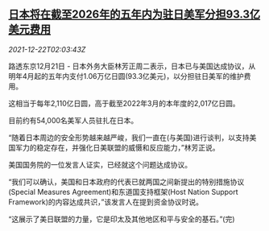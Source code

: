 <!--1640140263000-->
[日本将在截至2026年的五年内为驻日美军分担93.3亿美元费用](https://cn.reuters.com/article/japan-us-military-upkeep-1222-idCNKBS2J104K)
------

<div><i>2021-12-22T02:03:43Z</i></div><p>路透东京12月21日 - 日本外务大臣林芳正周二表示，日本已与美国达成协议，从明年4月起的五年内支付1.06万亿日圆(93.3亿美元)，以分担驻日美军的维护费用。</p><p>这相当于每年2,110亿日圆，高于截至2022年3月的本年度的2,017亿日圆。</p><p>目前约有54,000名美军人员驻扎在日本。</p><p>“随着日本周边的安全形势越来越严峻，我们一直在(与美国)进行谈判，以支持美国军力的稳定存在，并强化日美联盟的威慑和反应能力，”林芳正说。</p><p>美国国务院的一位发言人证实，已经就这个问题达成协议。</p><p>“我们可以确认，美国和日本政府的代表已就两国之间新提出的特别措施协议(Special Measures Agreement)和东道国支持框架(Host Nation Support Framework)的内容达成共识，”该发言人在提到资金协议时说。</p><p>“这展示了美日联盟的力量，它是印太及其他地区和平与安全的基石。”(完)</p>
